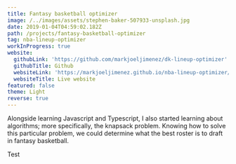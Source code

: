 ```yaml
---
title: Fantasy basketball optimizer
image: /../images/assets/stephen-baker-507933-unsplash.jpg
date: 2019-01-04T04:59:02.182Z
path: /projects/fantasy-basketball-optimizer
tag: nba-lineup-optimizer
workInProgress: true
website:
  githubLink: 'https://github.com/markjoeljimenez/dk-lineup-optimizer'
  githubTitle: Github
  websiteLink: 'https://markjoeljimenez.github.io/nba-lineup-optimizer/'
  websiteTitle: Live website
featured: false
theme: Light
reverse: true
---
```

Alongside learning Javascript and Typescript, I also started learning about algorithms; more specifically, the knapsack problem. Knowing how to solve this particular problem, we could determine what the best roster is to draft in fantasy basketball.

<!-- end -->

Test

